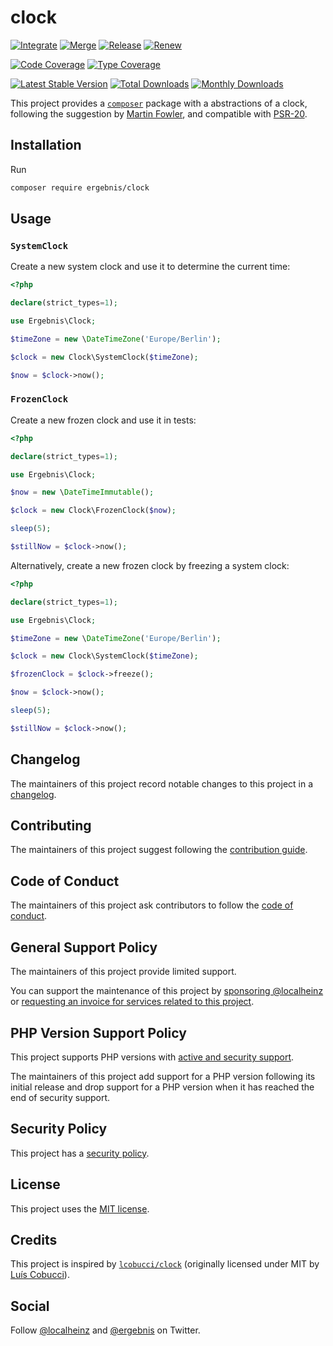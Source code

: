 # clock

[![Integrate](https://github.com/ergebnis/clock/workflows/Integrate/badge.svg)](https://github.com/ergebnis/clock/actions)
[![Merge](https://github.com/ergebnis/clock/workflows/Merge/badge.svg)](https://github.com/ergebnis/clock/actions)
[![Release](https://github.com/ergebnis/clock/workflows/Release/badge.svg)](https://github.com/ergebnis/clock/actions)
[![Renew](https://github.com/ergebnis/clock/workflows/Renew/badge.svg)](https://github.com/ergebnis/clock/actions)

[![Code Coverage](https://codecov.io/gh/ergebnis/clock/branch/main/graph/badge.svg)](https://codecov.io/gh/ergebnis/clock)
[![Type Coverage](https://shepherd.dev/github/ergebnis/clock/coverage.svg)](https://shepherd.dev/github/ergebnis/clock)

[![Latest Stable Version](https://poser.pugx.org/ergebnis/clock/v/stable)](https://packagist.org/packages/ergebnis/clock)
[![Total Downloads](https://poser.pugx.org/ergebnis/clock/downloads)](https://packagist.org/packages/ergebnis/clock)
[![Monthly Downloads](http://poser.pugx.org/ergebnis/clock/d/monthly)](https://packagist.org/packages/ergebnis/clock)

This project provides a [`composer`](https://getcomposer.org) package with a abstractions of a clock, following the suggestion by [Martin Fowler](https://martinfowler.com/bliki/ClockWrapper.html), and compatible with [PSR-20](https://www.php-fig.org/psr/psr-20/).

## Installation

Run

```sh
composer require ergebnis/clock
```

## Usage

### `SystemClock`

Create a new system clock and use it to determine the current time:

```php
<?php

declare(strict_types=1);

use Ergebnis\Clock;

$timeZone = new \DateTimeZone('Europe/Berlin');

$clock = new Clock\SystemClock($timeZone);

$now = $clock->now();
```

### `FrozenClock`

Create a new frozen clock and use it in tests:

```php
<?php

declare(strict_types=1);

use Ergebnis\Clock;

$now = new \DateTimeImmutable();

$clock = new Clock\FrozenClock($now);

sleep(5);

$stillNow = $clock->now();
```

Alternatively, create a new frozen clock by freezing a system clock:

```php
<?php

declare(strict_types=1);

use Ergebnis\Clock;

$timeZone = new \DateTimeZone('Europe/Berlin');

$clock = new Clock\SystemClock($timeZone);

$frozenClock = $clock->freeze();

$now = $clock->now();

sleep(5);

$stillNow = $clock->now();
```

## Changelog

The maintainers of this project record notable changes to this project in a [changelog](CHANGELOG.md).

## Contributing

The maintainers of this project suggest following the [contribution guide](.github/CONTRIBUTING.md).

## Code of Conduct

The maintainers of this project ask contributors to follow the [code of conduct](https://github.com/ergebnis/.github/blob/main/CODE_OF_CONDUCT.md).

## General Support Policy

The maintainers of this project provide limited support.

You can support the maintenance of this project by [sponsoring @localheinz](https://github.com/sponsors/localheinz) or [requesting an invoice for services related to this project](mailto:am@localheinz.com?subject=ergebnis/clock:%20Requesting%20invoice%20for%20services).

## PHP Version Support Policy

This project supports PHP versions with [active and security support](https://www.php.net/supported-versions.php).

The maintainers of this project add support for a PHP version following its initial release and drop support for a PHP version when it has reached the end of security support.

## Security Policy

This project has a [security policy](.github/SECURITY.md).

## License

This project uses the [MIT license](LICENSE.md).

## Credits

This project is inspired by [`lcobucci/clock`](https://github.com/lcobucci/clock) (originally licensed under MIT by [Luís Cobucci](https://github.com/lcobucci)).

## Social

Follow [@localheinz](https://twitter.com/intent/follow?screen_name=localheinz) and [@ergebnis](https://twitter.com/intent/follow?screen_name=ergebnis) on Twitter.
